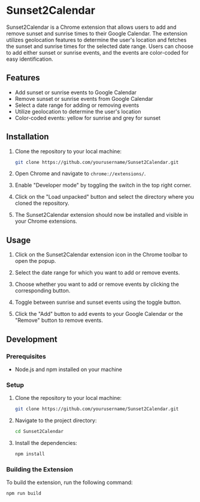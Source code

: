 # Sunset2Calendar

Sunset2Calendar is a Chrome extension that allows users to add and remove sunset and sunrise times to their Google Calendar. The extension utilizes geolocation features to determine the user's location and fetches the sunset and sunrise times for the selected date range. Users can choose to add either sunset or sunrise events, and the events are color-coded for easy identification.

## Features

- Add sunset or sunrise events to Google Calendar
- Remove sunset or sunrise events from Google Calendar
- Select a date range for adding or removing events
- Utilize geolocation to determine the user's location
- Color-coded events: yellow for sunrise and grey for sunset

## Installation

1. Clone the repository to your local machine:
    ```bash
    git clone https://github.com/yourusername/Sunset2Calendar.git
    ```

2. Open Chrome and navigate to `chrome://extensions/`.

3. Enable "Developer mode" by toggling the switch in the top right corner.

4. Click on the "Load unpacked" button and select the directory where you cloned the repository.

5. The Sunset2Calendar extension should now be installed and visible in your Chrome extensions.

## Usage

1. Click on the Sunset2Calendar extension icon in the Chrome toolbar to open the popup.

2. Select the date range for which you want to add or remove events.

3. Choose whether you want to add or remove events by clicking the corresponding button.

4. Toggle between sunrise and sunset events using the toggle button.

5. Click the "Add" button to add events to your Google Calendar or the "Remove" button to remove events.

## Development

### Prerequisites

- Node.js and npm installed on your machine

### Setup

1. Clone the repository to your local machine:
    ```bash
    git clone https://github.com/yourusername/Sunset2Calendar.git
    ```

2. Navigate to the project directory:
    ```bash
    cd Sunset2Calendar
    ```

3. Install the dependencies:
    ```bash
    npm install
    ```

### Building the Extension

To build the extension, run the following command:
```bash
npm run build

